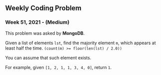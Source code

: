 ## Weekly Coding Problem

### Week 51, 2021 - (Medium)

This problem was asked by **MongoDB**.

Given a list of elements ```lst```, find the majority element ```m```, which appears at least half the time. ```(count(m) >= floor(len(lst) / 2.0))```

You can assume that such element exists.

For example, given ```[1, 2, 1, 1, 3, 4, 0]```, return ```1```.
